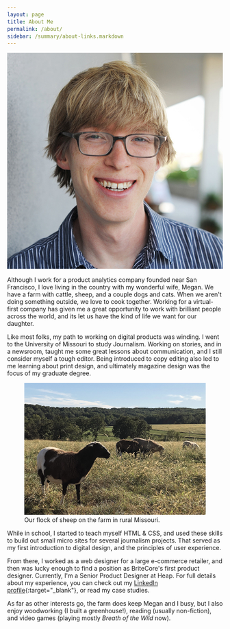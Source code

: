 ```yaml
---
layout: page
title: About Me
permalink: /about/
sidebar: /summary/about-links.markdown
---
```


<img class="about-img" src="/will_guldin_mug_square.jpg" alt="Will Guldin Portrait">

Although I work for a product analytics company founded near San Francisco, I love living in the country with my wonderful wife, Megan. We have a farm with cattle, sheep, and a couple dogs and cats. When we aren't doing something outside, we love to cook together. Working for a virtual-first company has given me a great opportunity to work with brilliant people across the world, and its let us have the kind of life we want for our daughter. 

Like most folks, my path to working on digital products was winding. I went to the University of Missouri to study Journalism. Working on stories, and in a newsroom, taught me some great lessons about communication, and I still consider myself a tough editor. Being introduced to copy editing also led to me learning about print design, and ultimately magazine design was the focus of my graduate degree.

<figure class="c-post__image">
    <img src="/sheep.png" alt="Sheep on the farm">
    <figcaption class="c-post__caption">Our flock of sheep on the farm in rural Missouri.</figcaption>
</figure>

While in school, I started to teach myself HTML & CSS, and used these skills to build out small micro sites for several journalism projects. That served as my first introduction to digital design, and the principles of user experience.

From there, I worked as a web designer for a large e-commerce retailer, and then was lucky enough to find a position as BriteCore's first product designer. Currently, I'm a Senior Product Designer at Heap. For full details about my experience, you can check out my [LinkedIn profile](https://www.linkedin.com/in/will-guldin/){:target="_blank"}, or read my case studies. 

As far as other interests go, the farm does keep Megan and I busy, but I also enjoy woodworking (I built a greenhouse!), reading (usually non-fiction), and video games (playing mostly *Breath of the Wild* now).